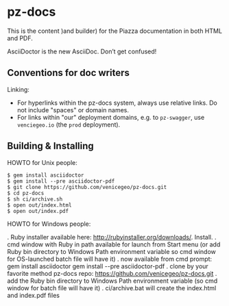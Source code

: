 # pz-docs

This is the content )and builder) for the Piazza documentation in both HTML and PDF.

AsciiDoctor is the new AsciiDoc. Don’t get confused!


## Conventions for doc writers

Linking:

* For hyperlinks within the pz-docs system, always use relative links. Do not include "spaces" or domain names.
* For links within "our" deployment domains, e.g. to `pz-swagger`, use `venciegeo.io` (the `prod` deployment). 


## Building & Installing

HOWTO for Unix people:

    $ gem install asciidoctor
    $ gem install --pre asciidoctor-pdf
    $ git clone https://github.com/venicegeo/pz-docs.git
    $ cd pz-docs
    $ sh ci/archive.sh
    $ open out/index.html
    $ open out/index.pdf

HOWTO for Windows people:

. Ruby installer available here: http://rubyinstaller.org/downloads/.  Install.
. cmd window with Ruby in path available for launch from Start menu (or add Ruby bin directory to Windows Path environment variable so cmd window for OS-launched batch file will have it)
. now available from cmd prompt: 
	gem install asciidoctor
	gem install --pre asciidoctor-pdf
. clone by your favorite method pz-docs repo: https://github.com/venicegeo/pz-docs.git
. add the Ruby bin directory to Windows Path environment variable (so cmd window for batch file will have it)
. ci/archive.bat will create the index.html and index.pdf files

